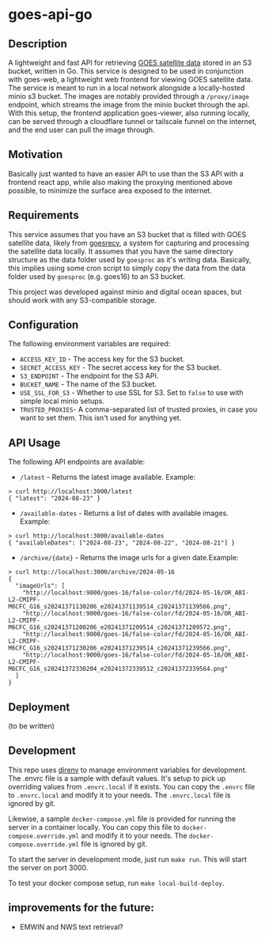 # goes-api-go

## Description
A lightweight and fast API for retrieving [GOES satellite data](https://www.goes-r.gov/) stored in an S3 bucket, written in Go. This service is designed to be used in conjunction with goes-web, a lightweight web frontend for viewing GOES satellite data. The service is meant to run in a local network alongside a locally-hosted minio s3 bucket. The images are notably provided through a `/proxy/image` endpoint, which streams the image from the minio bucket through the api. With this setup, the frontend application goes-viewer, also running locally, can be served through a cloudflare tunnel or tailscale funnel on the internet, and the end user can pull the image through.

## Motivation
Basically just wanted to have an easier API to use than the S3 API with a frontend react app, while also making the proxying mentioned above possible, to minimize the surface area exposed to the internet.

## Requirements
This service assumes that you have an S3 bucket that is filled with GOES satellite data, likely from [goesrecv](https://pietern.github.io/goestools/commands/goesrecv.html), a system for capturing and processing the satellite data locally. It assumes that you have the same directory structure as the data folder used by `goesproc` as it's writing data. Basically, this implies using some cron script to simply copy the data from the data folder used by `goesproc` (e.g. goes16) to an S3 bucket.

This project was developed against minio and digital ocean spaces, but should work with any S3-compatible storage.

## Configuration
The following environment variables are required:
- `ACCESS_KEY_ID` - The access key for the S3 bucket.
- `SECRET_ACCESS_KEY` - The secret access key for the S3 bucket.
- `S3_ENDPOINT` - The endpoint for the S3 API.
- `BUCKET_NAME` - The name of the S3 bucket.
- `USE_SSL_FOR_S3` - Whether to use SSL for S3. Set to `false` to use with simple local minio setups.
- `TRUSTED_PROXIES`- A comma-separated list of trusted proxies, in case you want to set them. This isn't used for anything yet.

## API Usage
The following API endpoints are available:
- `/latest` - Returns the latest image available. Example:
```shell
> curl http://localhost:3000/latest
{ "latest": "2024-08-23" }
```
- `/available-dates` - Returns a list of dates with available images. Example:
```shell
> curl http://localhost:3000/available-dates
{ "availableDates": ["2024-08-23", "2024-08-22", "2024-08-21"] }
```
- `/archive/{date}` - Returns the image urls for a given date.Example:
```shell
> curl http://localhost:3000/archive/2024-05-16
{
  "imageUrls": [
    "http://localhost:9000/goes-16/false-color/fd/2024-05-16/OR_ABI-L2-CMIPF-M6CFC_G16_s20241371130206_e20241371139514_c20241371139566.png",
    "http://localhost:9000/goes-16/false-color/fd/2024-05-16/OR_ABI-L2-CMIPF-M6CFC_G16_s20241371200206_e20241371209514_c20241371209572.png",
    "http://localhost:9000/goes-16/false-color/fd/2024-05-16/OR_ABI-L2-CMIPF-M6CFC_G16_s20241371230206_e20241371239514_c20241371239566.png",
    "http://localhost:9000/goes-16/false-color/fd/2024-05-16/OR_ABI-L2-CMIPF-M6CFC_G16_s20241372330204_e20241372339512_c20241372339564.png"
  ]
}
```

## Deployment
(to be written)

## Development
This repo uses [direnv](https://direnv.net/) to manage environment variables for development. The .envrc file is a sample with default values. It's setup to pick up overriding values from `.envrc.local` if it exists. You can copy the `.envrc` file to `.envrc.local` and modify it to your needs. The `.envrc.local` file is ignored by git.

Likewise, a sample `docker-compose.yml` file is provided for running the server in a container locally. You can copy this file to `docker-compose.override.yml` and modify it to your needs. The `docker-compose.override.yml` file is ignored by git.

To start the server in development mode, just run `make run`. This will start the server on port 3000.

To test your docker compose setup, run `make local-build-deploy`.

## improvements for the future:
- EMWIN and NWS text retrieval?